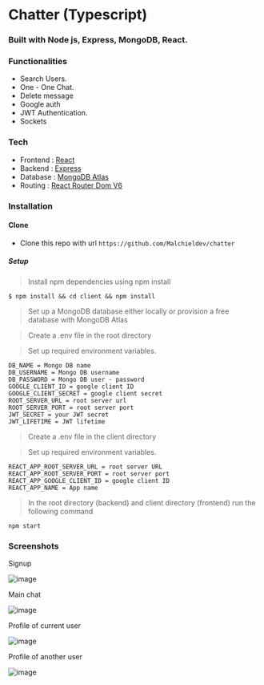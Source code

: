 # Chatter (Typescript)

### Built with Node js, Express, MongoDB, React.

### Functionalities

- Search Users.
- One - One Chat.
- Delete message
- Google auth
- JWT Authentication.
- Sockets


### Tech

- Frontend : [React](https://reactjs.org/)
- Backend :  [Express](https://expressjs.com/)
- Database : [MongoDB Atlas](https://www.mongodb.com/)
- Routing : [React Router Dom V6](https://reactrouter.com/)

### Installation

#### Clone

- Clone this repo with url `https://github.com/Malchieldev/chatter`

##### Setup

> Install npm dependencies using npm install

```
$ npm install && cd client && npm install

```

> Set up a MongoDB database either locally or provision a free database with MongoDB Atlas

> Create a .env file in the root directory

> Set up required environment variables.

```
DB_NAME = Mongo DB name
DB_USERNAME = Mongo DB username
DB_PASSWORD = Mongo DB user - password
GOOGLE_CLIENT_ID = google client ID
GOOGLE_CLIENT_SECRET = google client secret
ROOT_SERVER_URL = root server url
ROOT_SERVER_PORT = root server port
JWT_SECRET = your JWT secret
JWT_LIFETIME = JWT lifetime 
```

> Create a .env file in the client directory

> Set up required environment variables.

```
REACT_APP_ROOT_SERVER_URL = root server URL
REACT_APP_ROOT_SERVER_PORT = root server port
REACT_APP_GOOGLE_CLIENT_ID = google client ID
REACT_APP_NAME = App name
```

> In the root directory (backend) and client directory (frontend) run the following command

```
npm start
```

### Screenshots

Signup

![image](https://user-images.githubusercontent.com/118569517/227731551-1bb78767-770b-46c8-b6c7-d08567e1817e.png)

Main chat

![image](https://user-images.githubusercontent.com/118569517/227731528-2f340d3a-2640-486f-bbbd-26f02d500c7c.png)

Profile of current user

![image](https://user-images.githubusercontent.com/118569517/227731593-4b308ba7-1756-46e6-afd4-d909b34bedbf.png)

Profile of another user

![image](https://user-images.githubusercontent.com/118569517/227731621-3e0cf391-871f-4cd2-a6d2-d5888e7c4f10.png)


